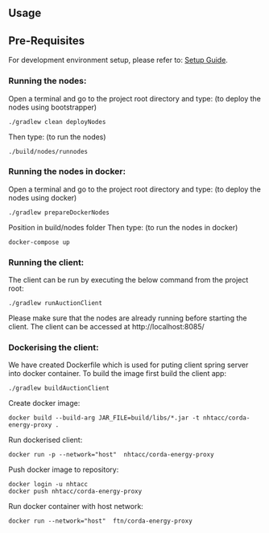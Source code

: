 ## Usage
## Pre-Requisites
For development environment setup, please refer to: [Setup Guide](https://docs.corda.net/getting-set-up.html).


### Running the nodes:
Open a terminal and go to the project root directory and type: (to deploy the nodes using bootstrapper)
```
./gradlew clean deployNodes
```
Then type: (to run the nodes)
```
./build/nodes/runnodes
```

### Running the nodes in docker:
Open a terminal and go to the project root directory and type: (to deploy the nodes using docker)
```
./gradlew prepareDockerNodes
```
Position in build/nodes folder Then type: (to run the nodes in docker)
```
docker-compose up
```

### Running the client:

The client can be run by executing the below command from the project root:

```
./gradlew runAuctionClient
```

Please make sure that the nodes are already running before starting the client.
The client can be accessed at http://localhost:8085/


### Dockerising the client:
We have created Dockerfile which is used for puting client spring server into docker container. To build the image first build the client app:
```
./gradlew buildAuctionClient
```

Create docker image:
```
docker build --build-arg JAR_FILE=build/libs/*.jar -t nhtacc/corda-energy-proxy .
```

Run dockerised client:
```
docker run -p --network="host"  nhtacc/corda-energy-proxy
```
Push docker image to repository:
```
docker login -u nhtacc
docker push nhtacc/corda-energy-proxy
```

Run docker container with host network:
```
docker run --network="host"  ftn/corda-energy-proxy
```

